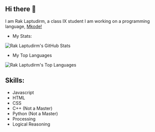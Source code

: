 ## Hi there 👋
I am Rak Laptudirm, a class IX student
I am working on a programming language, [Mkode!](https://github.com/MkodeLang)


- My Stats:

![Rak Laptudirm's GitHub Stats](https://github-readme-stats.vercel.app/api?username=raklaptudirm&show_icons=true&hide_border=true&bg_color=000&text_color=FFF)

- My Top Languages

![Rak Laptudirm's Top Languages](https://github-readme-stats.vercel.app/api/top-langs/?username=raklaptudirm&layout=compact&hide_border=true&bg_color=000&text_color=FFF)

## Skills:

- Javascript
- HTML
- CSS
- C++ (Not a Master)
- Python (Not a Master)
- Processing
- Logical Reasoning
